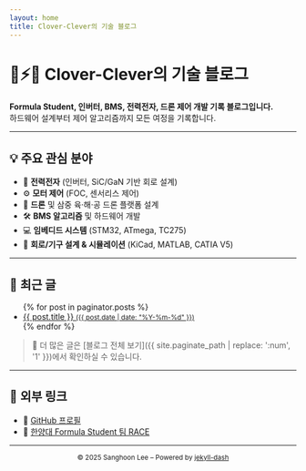 ```yaml
---
layout: home
title: Clover-Clever의 기술 블로그
---
```


# 🧲⚡🚀 Clover-Clever의 기술 블로그

**Formula Student, 인버터, BMS, 전력전자, 드론 제어 개발 기록 블로그입니다.**  
하드웨어 설계부터 제어 알고리즘까지 모든 여정을 기록합니다.

---

## 💡 주요 관심 분야

- 🔋 **전력전자** (인버터, SiC/GaN 기반 회로 설계)
- ⚙️ **모터 제어** (FOC, 센서리스 제어)
- 🧠 **드론** 및 삼중 육·해·공 드론 플랫폼 설계
- 🛠️ **BMS 알고리즘** 및 하드웨어 개발
- 💻 **임베디드 시스템** (STM32, ATmega, TC275)
- 📐 **회로/기구 설계 & 시뮬레이션** (KiCad, MATLAB, CATIA V5)

---

## 📝 최근 글

<ul>
  {% for post in paginator.posts %}
    <li>
      <a href="{{ post.url | relative_url }}">
        {{ post.title }} <small>({{ post.date | date: "%Y-%m-%d" }})</small>
      </a>
    </li>
  {% endfor %}
</ul>

> 📌 더 많은 글은 [블로그 전체 보기]({{ site.paginate_path | replace: ':num', '1' }})에서 확인하실 수 있습니다.

---

## 🔗 외부 링크

- 💼 [GitHub 프로필](https://github.com/clover-clever)
- 🏁 [한양대 Formula Student 팀 RACE](https://www.racehanyang.com/)

---

<div align="center">
  <sub>© 2025 Sanghoon Lee – Powered by <a href="https://github.com/bitbrain/jekyll-dash">jekyll-dash</a></sub>
</div>

